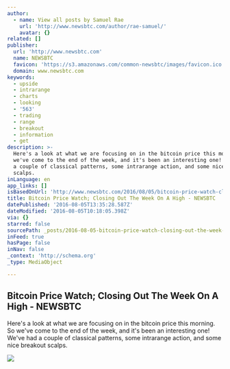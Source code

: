 ```yaml
---
author:
  - name: View all posts by Samuel Rae
    url: 'http://www.newsbtc.com/author/rae-samuel/'
    avatar: {}
related: []
publisher:
  url: 'http://www.newsbtc.com'
  name: NEWSBTC
  favicon: 'https://s3.amazonaws.com/common-newsbtc/images/favicon.ico'
  domain: www.newsbtc.com
keywords:
  - upside
  - intrarange
  - charts
  - looking
  - '563'
  - trading
  - range
  - breakout
  - information
  - get
description: >-
  Here's a look at what we are focusing on in the bitcoin price this morning. So
  we've come to the end of the week, and it's been an interesting one! We've had
  a couple of classical patterns, some intrarange action, and some nice breakout
  scalps.
inLanguage: en
app_links: []
isBasedOnUrl: 'http://www.newsbtc.com/2016/08/05/bitcoin-price-watch-closing-week-high/'
title: Bitcoin Price Watch; Closing Out The Week On A High - NEWSBTC
datePublished: '2016-08-05T13:35:28.587Z'
dateModified: '2016-08-05T10:18:05.398Z'
via: {}
starred: false
sourcePath: _posts/2016-08-05-bitcoin-price-watch-closing-out-the-week-on-a-high-newsbt.md
inFeed: true
hasPage: false
inNav: false
_context: 'http://schema.org'
_type: MediaObject

---
```

<article style=""><h1>Bitcoin Price Watch; Closing Out The Week On A High - NEWSBTC</h1><p>Here's a look at what we are focusing on in the bitcoin price this morning. So we've come to the end of the week, and it's been an interesting one! We've had a couple of classical patterns, some intrarange action, and some nice breakout scalps.</p><img src="http://s3.amazonaws.com/main-newsbtc-images/2016/08/05111120/Screen-Shot-2016-08-05-at-11.58.13-1.png" /></article>
